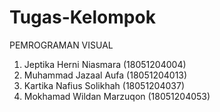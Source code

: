 # Tugas-Kelompok

PEMROGRAMAN VISUAL

1. Jeptika Herni Niasmara   (18051204004)
2. Muhammad Jazaal Aufa     (18051204013)
3. Kartika Nafius Solikhah  (18051204037)
4. Mokhamad Wildan Marzuqon (18051204053)
